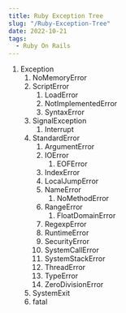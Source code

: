 ```yaml
---
title: Ruby Exception Tree
slug: "/Ruby-Exception-Tree"
date: 2022-10-21
tags:
  - Ruby On Rails
---
```


1. Exception
    1. NoMemoryError
    2. ScriptError
        1. LoadError
        2. NotImplementedError
        3. SyntaxError
    3. SignalException
        1. Interrupt
    4. StandardError
        1. ArgumentError
        2. IOError
            1. EOFError
        3. IndexError
        4. LocalJumpError
        5. NameError
            1. NoMethodError
        6. RangeError
            1. FloatDomainError
        7. RegexpError
        8. RuntimeError
        9. SecurityError
        10. SystemCallError
        11. SystemStackError
        12. ThreadError
        13. TypeError
        14. ZeroDivisionError
    5. SystemExit
    6. fatal
